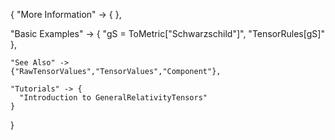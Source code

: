 {
  "More Information" -> {
  },

  "Basic Examples" -> {
    "gS = ToMetric[\"Schwarzschild\"]",
    "TensorRules[gS]"
    },

    "See Also" ->
    {"RawTensorValues","TensorValues","Component"},

    "Tutorials" -> {
      "Introduction to GeneralRelativityTensors"
    }

}
